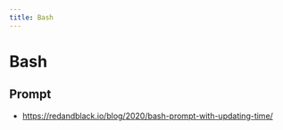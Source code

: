 ```yaml
---
title: Bash
---
```


# Bash

## Prompt

- https://redandblack.io/blog/2020/bash-prompt-with-updating-time/
